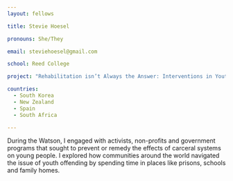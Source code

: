 ```yaml
---
layout: fellows

title: Stevie Hoesel

pronouns: She/They

email: steviehoesel@gmail.com

school: Reed College

project: "Rehabilitation isn’t Always the Answer: Interventions in Youth Incarceration"

countries:
  - South Korea
  - New Zealand
  - Spain
  - South Africa

---
```


During the Watson, I engaged with activists, non-profits and government programs that sought to prevent or remedy the effects of carceral systems on young people. I explored how communities around the world navigated the issue of youth offending by spending time in places like prisons, schools and family homes.
